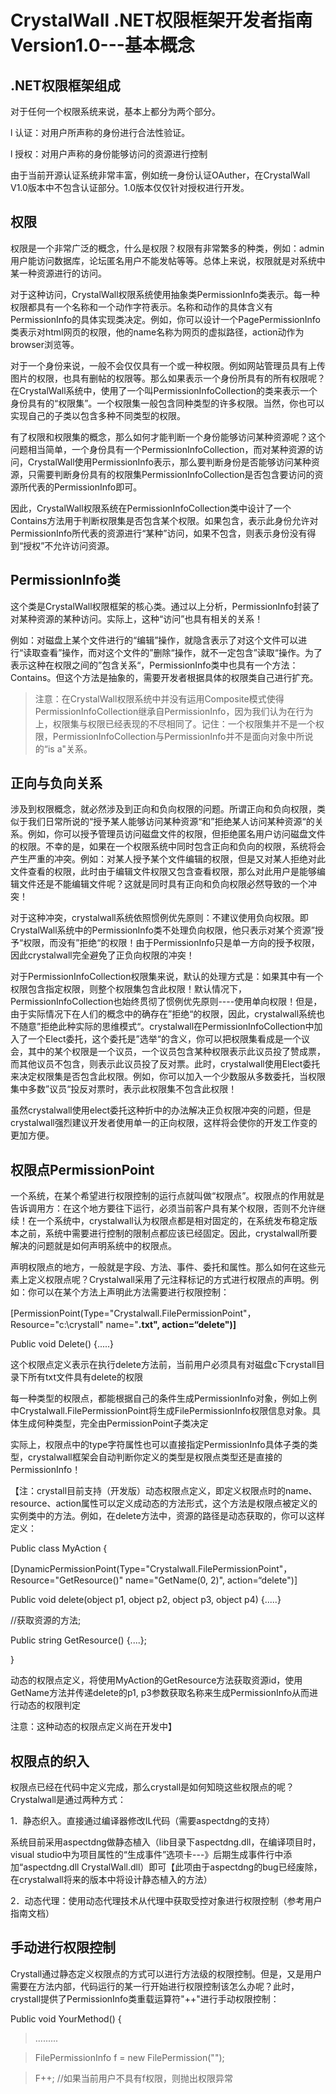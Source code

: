 # CrystalWall .NET权限框架开发者指南Version1.0---基本概念 #

## .NET权限框架组成 ##

对于任何一个权限系统来说，基本上都分为两个部分。

l 认证：对用户所声称的身份进行合法性验证。

l 授权：对用户声称的身份能够访问的资源进行控制

由于当前开源认证系统非常丰富，例如统一身份认证OAuther，在CrystalWall V1.0版本中不包含认证部分。1.0版本仅仅针对授权进行开发。

## 权限 ##

权限是一个非常广泛的概念，什么是权限？权限有非常繁多的种类，例如：admin用户能访问数据库，论坛匿名用户不能发帖等等。总体上来说，权限就是对系统中某一种资源进行的访问。

对于这种访问，CrystalWall权限系统使用抽象类PermissionInfo类表示。每一种权限都具有一个名称和一个动作字符表示。名称和动作的具体含义有PermissionInfo的具体实现类决定。例如，你可以设计一个PagePermissionInfo类表示对html网页的权限，他的name名称为网页的虚拟路径，action动作为browser浏览等。

对于一个身份来说，一般不会仅仅具有一个或一种权限。例如网站管理员具有上传图片的权限，也具有删帖的权限等。那么如果表示一个身份所具有的所有权限呢？在CrystalWall系统中，使用了一个叫PermissionInfoCollection的类来表示一个身份具有的“权限集”。一个权限集一般包含同种类型的许多权限。当然，你也可以实现自己的子类以包含多种不同类型的权限。

有了权限和权限集的概念，那么如何才能判断一个身份能够访问某种资源呢？这个问题相当简单，一个身份具有一个PermissionInfoCollection，而对某种资源的访问，CrystalWall使用PermissionInfo表示，那么要判断身份是否能够访问某种资源，只需要判断身份具有的权限集PermissionInfoCollection是否包含要访问的资源所代表的PermissionInfo即可。

因此，CrystalWall权限系统在PermissionInfoCollection类中设计了一个Contains方法用于判断权限集是否包含某个权限。如果包含，表示此身份允许对PermissionInfo所代表的资源进行“某种”访问，如果不包含，则表示身份没有得到“授权”不允许访问资源。

## PermissionInfo类 ##

这个类是CrystalWall权限框架的核心类。通过以上分析，PermissionInfo封装了对某种资源的某种访问。实际上，这种“访问”也具有相关的关系！

例如：对磁盘上某个文件进行的“编辑”操作，就隐含表示了对这个文件可以进行“读取查看”操作，而对这个文件的”删除“操作，就不一定包含”读取“操作。为了表示这种在权限之间的”包含关系“，PermissionInfo类中也具有一个方法：Contains。但这个方法是抽象的，需要开发者根据具体的权限类自己进行扩充。

> 注意：在CrystalWall权限系统中并没有运用Composite模式使得PermissionInfoCollection继承自PermissionInfo，因为我们认为在行为上，权限集与权限已经表现的不尽相同了。记住：一个权限集并不是一个权限，PermissionInfoCollection与PermissionInfo并不是面向对象中所说的“is a"关系。

## 正向与负向关系 ##

涉及到权限概念，就必然涉及到正向和负向权限的问题。所谓正向和负向权限，类似于我们日常所说的“授予某人能够访问某种资源“和”拒绝某人访问某种资源“的关系。例如，你可以授予管理员访问磁盘文件的权限，但拒绝匿名用户访问磁盘文件的权限。不幸的是，如果在一个权限系统中同时包含正向和负向的权限，系统将会产生严重的冲突。例如：对某人授予某个文件编辑的权限，但是又对某人拒绝对此文件查看的权限，此时由于编辑文件权限又包含查看权限，那么对此用户是能够编辑文件还是不能编辑文件呢？这就是同时具有正向和负向权限必然导致的一个冲突！

对于这种冲突，crystalwall系统依照惯例优先原则：不建议使用负向权限。即CrystalWall系统中的PermissionInfo类不处理负向权限，他只表示对某个资源”授予“权限，而没有”拒绝“的权限！由于PermissionInfo只是单一方向的授予权限，因此crystalwall完全避免了正负向权限的冲突！

对于PermissionInfoCollection权限集来说，默认的处理方式是：如果其中有一个权限包含指定权限，则整个权限集包含此权限！默认情况下，PermissionInfoCollection也始终贯彻了惯例优先原则----使用单向权限！但是，由于实际情况下在人们的概念中的确存在”拒绝“的权限，因此，crystalwall系统也不随意”拒绝此种实际的思维模式“。crystalwall在PermissionInfoCollection中加入了一个Elect委托，这个委托是”选举“的含义，你可以把权限集看成是一个议会，其中的某个权限是一个议员，一个议员包含某种权限表示此议员投了赞成票，而其他议员不包含，则表示此议员投了反对票。此时，crystalwall使用Elect委托来决定权限集是否包含此权限。例如，你可以加入一个少数服从多数委托，当权限集中多数”议员“投反对票时，表示此权限集不包含此权限！

虽然crystalwall使用elect委托这种折中的办法解决正负权限冲突的问题，但是crystalwall强烈建议开发者使用单一的正向权限，这样将会使你的开发工作变的更加方便。


## 权限点PermissionPoint ##

一个系统，在某个希望进行权限控制的运行点就叫做“权限点”。权限点的作用就是告诉调用方：在这个地方要往下运行，必须当前客户具有某个权限，否则不允许继续！在一个系统中，crystalwall认为权限点都是相对固定的，在系统发布稳定版本之前，系统中需要进行控制的限制点都应该已经固定。因此，crystalwall所要解决的问题就是如何声明系统中的权限点。

声明权限点的地方，一般就是字段、方法、事件、委托和属性。那么如何在这些元素上定义权限点呢？Crystalwall采用了元注释标记的方式进行权限点的声明。例如：你可以在某个方法上声明此方法需要进行权限控制：

[PermissionPoint(Type="Crystalwall.FilePermissionPoint"，Resource="c:\crystall" name="**.txt", action=“delete")]**

Public void Delete() {.....}

这个权限点定义表示在执行delete方法前，当前用户必须具有对磁盘c下crystall目录下所有txt文件具有delete的权限

每一种类型的权限点，都能根据自己的条件生成PermissionInfo对象，例如上例中Crystalwall.FilePermissionPoint将生成FilePermissionInfo权限信息对象。具体生成何种类型，完全由PermissionPoint子类决定

实际上，权限点中的type字符属性也可以直接指定PermissionInfo具体子类的类型，crystalwall框架会自动判断你定义的类型是权限点类型还是直接的PermissionInfo！

【注：crystall目前支持（开发版）动态权限点定义，即定义权限点时的name、resource、action属性可以定义成动态的方法形式，这个方法是权限点被定义的实例类中的方法。例如，在delete方法中，资源的路径是动态获取的，你可以这样定义：

Public class MyAction {

[DynamicPermissionPoint(Type="Crystalwall.FilePermissionPoint"，Resource="GetResource()" name="GetName(0, 2)", action=“delete")]

Public void delete(object p1, object p2, object p3, object p4) {.....}

//获取资源的方法;

Public string GetResource() {....};

}

动态的权限点定义，将使用MyAction的GetResource方法获取资源id，使用GetName方法并传递delete的p1, p3参数获取名称来生成PermissionInfo从而进行动态的权限判定

注意：这种动态的权限点定义尚在开发中】



## 权限点的织入 ##

权限点已经在代码中定义完成，那么crystall是如何知晓这些权限点的呢？Crystalwall是通过两种方式：

1．静态织入。直接通过编译器修改IL代码（需要aspectdng的支持）

系统目前采用aspectdng做静态植入（lib目录下aspectdng.dll，在编译项目时，visual studio中为项目属性的“生成事件”选项卡---》后期生成事件行中添加“aspectdng.dll CrystalWall.dll）即可【此项由于aspectdng的bug已经废除，在crystalwall将来的版本中将设计静态植入的方法）

2．动态代理：使用动态代理技术从代理中获取受控对象进行权限控制（参考用户指南文档）

## 手动进行权限控制 ##

Crystall通过静态定义权限点的方式可以进行方法级的权限控制。但是，又是用户需要在方法内部，代码运行的某一行开始进行权限控制该怎么办呢？此时，crystall提供了PermissionInfo类重载运算符"++"进行手动权限控制：

Public void YourMethod() {

> .........

> FilePermissionInfo f = new FilePermission("");

> F++; //如果当前用户不具有f权限，则抛出权限异常